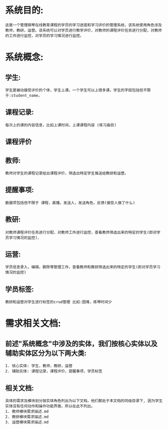 # 系统目的:
    这是一个管理钢琴在线教育课程的学员的学习进度和学习评价的管理系统，该系统使用角色涉及教师，教研，运营。该系统可以对学员进行教学评价，对教师的课程评价任务进行分配，对教师的工作进行监控，对学员的学习情况进行监控。

# 系统概念:

## 学生: 
    学生是被动接受评价的个体，学生上课。一个学生可以上很多课。学生的字段包括但不限于:student_name，
## 课程记录:
    每次上的课的内容信息，比如上课时间，上课课程内容 (练习曲目)
## 课程评价
    
## 教师:
    教师对学生的课程记录给出课程评价，筛选出特定学生推送给教研和运营。
## 提醒事项: 
    数据项包括但不限于 课程，直播，发送人，发送角色，反馈(接受人做了什么)
## 教研: 
    对教师课程评价任务进行分配，对教师工作进行监控，查看教师筛选出来的特定的学生(即对学员学习情况的监控)，
## 运营: 
    学员信息录入，编辑，删除等管理工作，查看教师和教研筛选出来的特定的学生(即对学员学习情况的监控)
## 学员标签:
    教研和运营对学生进行标签的crud管理 比如:困难，练琴时间少

# 需求相关文档:
## 前述"系统概念"中涉及的实体，我们按核心实体以及辅助实体区分为以下两大类:
    1. 核心实体: 学生，教师，教研，运营
    2. 辅助实体: 课程记录，课程评价，提醒事项，学员标签
    
## 相关文档: 
    具体的需求及模块划分按实体角色列出为以下文档，他们都处于本文档的同级目录下, 因为学生实体没有任何动作和操作功能界面，所以在此不列出。
    1. 教师模块需求描述.md
    2. 教研模块需求描述.md
    3. 运营模块需求描述.md
